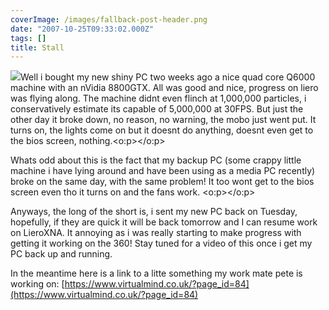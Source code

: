 ```yaml
---
coverImage: /images/fallback-post-header.png
date: "2007-10-25T09:33:02.000Z"
tags: []
title: Stall
---
```


![](https://www.chillblast.com/images//d_5645.jpg)Well i bought my new shiny PC two weeks ago a nice quad core Q6000 machine with an nVidia 8800GTX. All was good and nice, progress on liero was flying along. The machine didnt even flinch at 1,000,000 particles, i conservatively estimate its capable of 5,000,000 at 30FPS. But just the other day it broke down, no reason, no warning, the mobo just went put. It turns on, the lights come on but it doesnt do anything, doesnt even get to the bios screen, nothing.<o:p></o:p>

<!-- more -->

Whats odd about this is the fact that my backup PC (some crappy little machine i have lying around and have been using as a media PC recently) broke on the same day, with the same problem! It too wont get to the bios screen even tho it turns on and the fans work. <o:p></o:p>

Anyways, the long of the short is, i sent my new PC back on Tuesday, hopefully, if they are quick it will be back tomorrow and I can resume work on LieroXNA. It annoying as i was really starting to make progress with getting it working on the 360! Stay tuned for a video of this once i get my PC back up and running.

In the meantime here is a link to a litte something my work mate pete is working on: [https://www.virtualmind.co.uk/?page_id=84](https://www.virtualmind.co.uk/?page_id=84)

